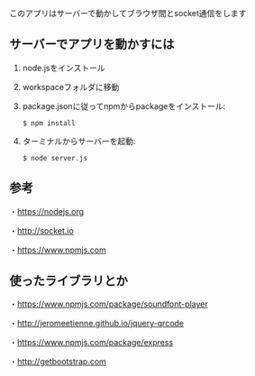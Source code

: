 このアプリはサーバーで動かしてブラウザ間とsocket通信をします

## サーバーでアプリを動かすには

1) node.jsをインストール

2) workspaceフォルダに移動

3) package.jsonに従ってnpmからpackageをインストール:

    `$ npm install`

4) ターミナルからサーバーを起動:

    `$ node server.js`

## 参考

・https://nodejs.org

・http://socket.io

・https://www.npmjs.com

## 使ったライブラリとか

・https://www.npmjs.com/package/soundfont-player

・http://jeromeetienne.github.io/jquery-qrcode

・https://www.npmjs.com/package/express

・http://getbootstrap.com